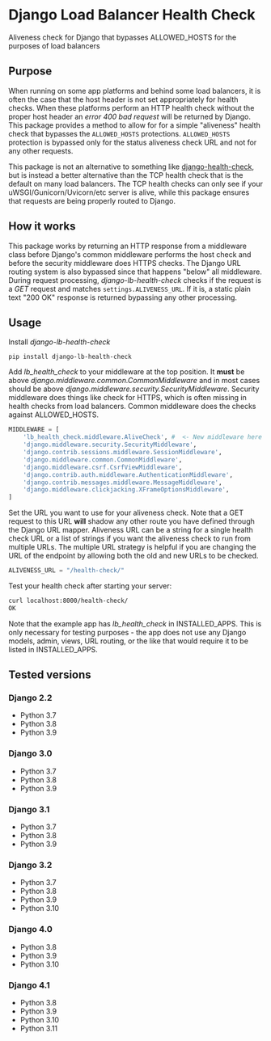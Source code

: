 # Django Load Balancer Health Check

Aliveness check for Django that bypasses ALLOWED_HOSTS for the purposes of load balancers

## Purpose

When running on some app platforms and behind some load balancers, it is often the case that the host header is not set appropriately for health checks. When these platforms perform an HTTP health check without the proper host header an *error 400 bad request* will be returned by Django. This package provides a method to allow for for a simple "aliveness" health check that bypasses the `ALLOWED_HOSTS` protections. `ALLOWED_HOSTS` protection is bypassed only for the status aliveness check URL and not for any other requests.

This package is not an alternative to something like [django-health-check](https://github.com/KristianOellegaard/django-health-check), but is instead a better alternative than the TCP health check that is the default on many load balancers. The TCP health checks can only see if your uWSGI/Gunicorn/Uvicorn/etc server is alive, while this package ensures that requests are being properly routed to Django.

## How it works

This package works by returning an HTTP response from a middleware class before Django's common middleware performs the host check and before the security middleware does HTTPS checks. The Django URL routing system is also bypassed since that happens "below" all middleware. During request processing, *django-lb-health-check* checks if the request is a *GET* request and matches `settings.ALIVENESS_URL`. If it is, a static plain text "200 OK" response is returned bypassing any other processing.


## Usage

Install *django-lb-health-check*

```shell
pip install django-lb-health-check
```

Add *lb_health_check* to your middleware at the top position. It **must** be above *django.middleware.common.CommonMiddleware* and in most cases should be above *django.middleware.security.SecurityMiddleware*. Security middleware does things like check for HTTPS, which is often missing in health checks from load balancers. Common middleware does the checks against ALLOWED_HOSTS.

```python
MIDDLEWARE = [
    'lb_health_check.middleware.AliveCheck', #  <- New middleware here
    'django.middleware.security.SecurityMiddleware',
    'django.contrib.sessions.middleware.SessionMiddleware',
    'django.middleware.common.CommonMiddleware',
    'django.middleware.csrf.CsrfViewMiddleware',
    'django.contrib.auth.middleware.AuthenticationMiddleware',
    'django.contrib.messages.middleware.MessageMiddleware',
    'django.middleware.clickjacking.XFrameOptionsMiddleware',
]
```

Set the URL you want to use for your aliveness check. Note that a GET request to this URL **will** shadow any other route you have defined through the Django URL mapper. Aliveness URL can be a string for a single health check URL or a list of strings if you want the aliveness check to run from multiple URLs. The multiple URL strategy is helpful if you are changing the URL of the endpoint by allowing both the old and new URLs to be checked.

```python
ALIVENESS_URL = "/health-check/"
```

Test your health check after starting your server:

```bash
curl localhost:8000/health-check/
OK
```

Note that the example app has *lb_health_check* in INSTALLED_APPS. This is only necessary for testing purposes - the app does not use any Django models, admin, views, URL routing, or the like that would require it to be listed in INSTALLED_APPS.

## Tested versions

### Django 2.2

- Python 3.7
- Python 3.8
- Python 3.9

### Django 3.0

- Python 3.7
- Python 3.8
- Python 3.9

### Django 3.1

- Python 3.7
- Python 3.8
- Python 3.9

### Django 3.2

- Python 3.7
- Python 3.8
- Python 3.9
- Python 3.10

### Django 4.0

- Python 3.8
- Python 3.9
- Python 3.10

### Django 4.1

- Python 3.8
- Python 3.9
- Python 3.10
- Python 3.11